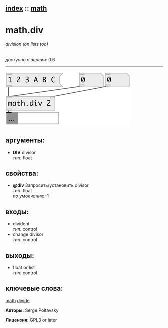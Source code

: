 [index](index.html) :: [math](category_math.html)
---

# math.div

###### division (on lists too)

*доступно с версии:* 0.6

---




[![example](../examples/img/math.div.jpg)](../examples/pd/math.div.pd)



## аргументы:

* **DIV**
divisor<br>
_тип:_ float<br>





## свойства:

* **@div** 
Запросить/установить divisor<br>
_тип:_ float<br>
_по умолчанию:_ 1<br>



## входы:

* divident<br>
_тип:_ control
* change divisor<br>
_тип:_ control



## выходы:

* float or list<br>
_тип:_ control



## ключевые слова:

[math](keywords/math.html)
[divide](keywords/divide.html)






**Авторы:** Serge Poltavsky




**Лицензия:** GPL3 or later






